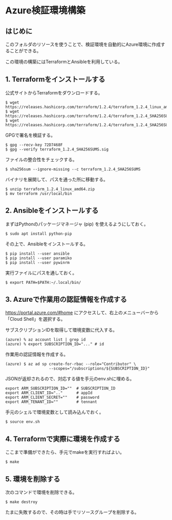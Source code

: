 Azure検証環境構築
=================

## はじめに

このフォルダのリソースを使うことで、検証環境を自動的にAzure環境に作成することができる。

この環境の構築にはTerraformとAnsibleを利用している。

## 1. Terraformをインストールする

公式サイトからTerraformをダウンロードする。

    $ wget https://releases.hashicorp.com/terraform/1.2.4/terraform_1.2.4_linux_amd64.zip
    $ wget https://releases.hashicorp.com/terraform/1.2.4/terraform_1.2.4_SHA256SUMS
    $ wget https://releases.hashicorp.com/terraform/1.2.4/terraform_1.2.4_SHA256SUMS.sig

GPGで署名を検証する。

    $ gpg --recv-key 72D7468F
    $ gpg --verify terraform_1.2.4_SHA256SUMS.sig

ファイルの整合性をチェックする。

    $ sha256sum --ignore-missing --c terraform_1.2.4_SHA256SUMS

バイナリを展開して、パスを通った所に移動する。

    $ unzip terraform_1.2.4_linux_amd64.zip
    $ mv terraform /usr/local/bin

## 2. Ansibleをインストールする

まずはPythonのパッケージマネージャ (pip) を使えるようにしておく。

    $ sudo apt install python-pip

その上で、Ansibleをインストールする。

    $ pip install --user ansible
    $ pip install --user paramiko
    $ pip install --user pywinrm

実行ファイルにパスを通しておく。

    $ export PATH=$PATH:~/.local/bin/

## 3. Azureで作業用の認証情報を作成する

https://portal.azure.com/#home にアクセスして、右上のメニューバーから
「Cloud Shell」を選択する。

サブスクリプションIDを取得して環境変数に代入する。

    (azure) % az account list | grep id
    (azure) % export SUBSCRIPTION_ID="..." # id

作業用の認証情報を作成する。

    (azure) $ az ad sp create-for-rbac --role="Contributor" \
                       --scopes="/subscriptions/${SUBSCRIPTION_ID}"

JSONが返却されるので、対応する値を手元のenv.shに埋める。

    export ARM_SUBSCRIPTION_ID=""  # SUBSCRIPTION_ID
    export ARM_CLIENT_ID=".."      # appId
    export ARM_CLIENT_SECRET=""    # password
    export ARM_TENANT_ID=""        # tennant

手元のシェルで環境変数として読み込んでおく。

    $ source env.sh

## 4. Terraformで実際に環境を作成する

ここまで準備ができたら、手元でmakeを実行すればよい。

    $ make

## 5. 環境を削除する

次のコマンドで環境を削除できる。

    $ make destroy

たまに失敗するので、その時は手でリソースグループを削除する。

